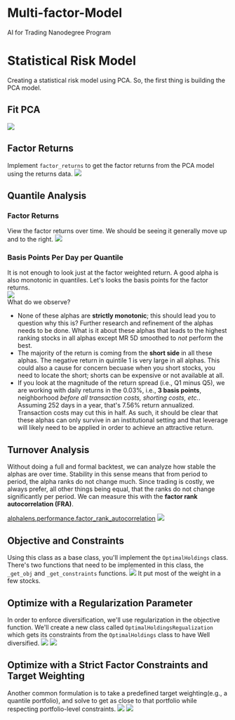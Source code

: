 # Multi-factor-Model
AI for Trading Nanodegree Program

[//]: # (Image References)

[image1]: ./images/BasisPointsPerDayperQuantile.png
[image2]: ./images/ObjectiveandConstraints.png
[image3]: ./images/QuantileAnalysisFactorReture.png
[image4]: ./images/TurnoverAnalysis.png
[image5]: ./images/factorReturns.png 
[image6]: ./images/pcaExplainedVarianceRatio.png  
[image7]: ./images/portfolioHoldingByStock.png
[image8]: ./images/portfolioNetFactorExposures.png
[image9]: ./images/riskModel.png
[image10]: ./images/OptimalHoldingsStrictFactor.png

# Statistical Risk Model
Creating a statistical risk model using PCA. So, the first thing is building the PCA model.
## Fit PCA  
![][image6]  
## Factor Returns
Implement `factor_returns` to get the factor returns from the PCA model using the returns data.
![][image5]  
## Quantile Analysis
### Factor Returns
View the factor returns over time. We should be seeing it generally move up and to the right.
![][image3]
### Basis Points Per Day per Quantile
It is not enough to look just at the factor weighted return. A good alpha is also monotonic in quantiles. Let's looks the basis points for the factor returns.  
![][image1]  
What do we observe?

- None of these alphas are **strictly monotonic**; this should lead you to question why this is? Further research and refinement of the alphas needs to be done. What is it about these alphas that leads to the highest ranking stocks in all alphas except MR 5D smoothed to *not* perform the best.
- The majority of the return is coming from the **short side** in all these alphas. The negative return in quintile 1 is very large in all alphas. This could also a cause for concern becuase when you short stocks, you need to locate the short; shorts can be expensive or not available at all.
- If you look at the magnitude of the return spread (i.e., Q1 minus Q5), we are working with daily returns in the 0.03%, i.e., **3 basis points**, neighborhood *before all transaction costs, shorting costs, etc.*. Assuming 252 days in a year, that's 7.56% return annualized. Transaction costs may cut this in half. As such, it should be clear that these alphas can only survive in an institutional setting and that leverage will likely need to be applied in order to achieve an attractive return.

## Turnover Analysis

Without doing a full and formal backtest, we can analyze how stable the alphas are over time. Stability in this sense means that from period to period, the alpha ranks do not change much. Since trading is costly, we always prefer, all other things being equal, that the ranks do not change significantly per period. We can measure this with the **factor rank autocorrelation (FRA)**.

[alphalens.performance.factor_rank_autocorrelation](https://quantopian.github.io/alphalens/alphalens.html?highlight=factor_rank_autocorrelation#alphalens.performance.factor_rank_autocorrelation)
![][image4]  
## Objective and Constraints
Using this class as a base class, you'll implement the `OptimalHoldings` class. There's two functions that need to be implemented in this class, the `_get_obj` and `_get_constraints` functions.
![][image2]
It put most of the weight in a few stocks.
## Optimize with a Regularization Parameter
In order to enforce diversification, we'll use regularization in the objective function. We'll create a new class called `OptimalHoldingsRegualization` which gets its constraints from the `OptimalHoldings` class to have Well diversified.
![][image7]
![][image8]
## Optimize with a Strict Factor Constraints and Target Weighting
Another common formulation is to take a predefined target weighting(e.g., a quantile portfolio), and solve to get as close to that portfolio while respecting portfolio-level constraints. 
![][image10]
![][image9]
